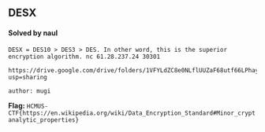 ## DESX

#### Solved by naul

```
DESX = DES10 > DES3 > DES. In other word, this is the superior encryption algorithm. nc 61.28.237.24 30301

https://drive.google.com/drive/folders/1VFYLdZC8e0NLflUUZaF68utf66LPhayc?usp=sharing

author: mugi
```

**Flag:** `HCMUS-CTF{https://en.wikipedia.org/wiki/Data_Encryption_Standard#Minor_cryptanalytic_properties}`
